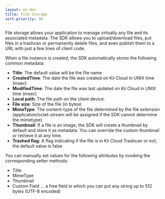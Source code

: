 ```yaml
---
layout: en-doc
title: File Storage
sort-priority: 30
---
```

File storage allows your application to manage virtually any file and its associated metadata. The SDK allows you to upload/download files, put files in a trashcan or permanently delete files, and even publish them to a URL with just a few lines of client code.

When a file instance is created, the SDK automatically stores the following common metadata:

* **Title**: The default value will be the file name
* **CreatedTime**: The date the file was created on Kii Cloud in UNIX time
  (msec)
* **ModifiedTime**: The date the file was last updated on Kii Cloud in UNIX
  time (msec)
* **Local path**: The file path on the client device.
* **File size**: Size of the file (in bytes)
* **MimeType**: The content-type of the file determined by the file extension
  (application/octet-stream will be assigned if the SDK cannot determine the
  mimetype)
* **Thumbnail**: If a file is an image, the SDK will create a thumbnail by
  default and store it as metadata. You can override the custom thumbnail or
  retrieve it at any time.
* **Trashed flag**: A flag indicating if the file is in Kii Cloud Trashcan or
  not; the default value is false

You can manually set values for the following attributes by invoking the
corresponding setter methods:

* Title
* MimeType
* Thumbnail
* Custom Field ... a free field in which you can put any string up to 512 bytes
  (UTF-8 encoded)
